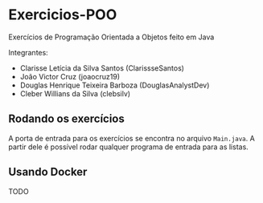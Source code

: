 # Exercicios-POO
Exercícios de Programação Orientada a Objetos feito em Java 

Integrantes: 
  - Clarisse Letícia da Silva Santos (ClarissseSantos)
  - João Victor Cruz (joaocruz19)
  - Douglas Henrique Teixeira Barboza (DouglasAnalystDev)
  - Cleber Willians da Silva (clebsilv)


## Rodando os exercícios 

A porta de entrada para os exercícios se encontra no arquivo `Main.java`.
A partir dele é possível rodar qualquer programa de entrada para as listas.

## Usando Docker
TODO
